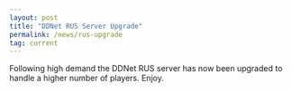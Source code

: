```yaml
---
layout: post
title: "DDNet RUS Server Upgrade"
permalink: /news/rus-upgrade
tag: current
---
```


Following high demand the DDNet RUS server has now been upgraded to handle a higher number of players. Enjoy.
